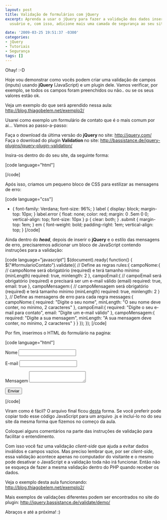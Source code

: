 ```yaml
---
layout: post
title: Validação de formulários com jQuery
excerpt: Aprenda a usar o jQuery para fazer a validação dos dados inseridos pelo seu
  usuário e, com isso, adicione mais uma camada de segurança ao seu site.

date: '2009-03-25 19:51:37 -0300'
categories:
- jQuery
- Tutoriais
- Segurança
tags: []
---
```

<p>Ohay!  :-D</p>
<p>Hoje vou demonstrar como vocês podem criar uma validação de campos (inputs) usando <strong>jQuery </strong>(JavaScript) e um plugin dele. Vamos verificar, por exemplo, se todos os campos foram preenchidos ou não.. ou se os seus valores estão ok.</p>
<p>Veja um exemplo do que será aprendido nessa aula:
<a href="/exemplo2" target="_blank">http://blog.thiagobelem.net/exemplo2/</a></p>
<p>Usarei como exemplo um formulário de contato que é o mais comum por ai... Vamos ao passo-a-passo:</p>
<p>Faça o download da última versão do <strong>jQuery </strong>no site: <a href="http://jquery.com/" target="_blank">http://jquery.com/
</a>Faça o download do plugin <strong>Validation </strong>no site: <a href="http://bassistance.de/jquery-plugins/jquery-plugin-validation/" target="_blank">http://bassistance.de/jquery-plugins/jquery-plugin-validation/</a></p>
<p>Insira-os dentro do <head> do seu site, da seguinte forma:</p>

[code language="html"]
<script src="jquery.js" type="text/javascript"></script>
 <script src="jquery.validate.js" type="text/javascript"></script>
[/code]

<p>Após isso, criamos um pequeno bloco de CSS para estilizar as mensagens de erro:</p>

[code language="css"]
* { font-family: Verdana; font-size: 96%; }
label { display: block; margin-top: 10px; }
label.error { float: none; color: red; margin: 0 .5em 0 0; vertical-align: top; font-size: 10px }
p { clear: both; }
.submit { margin-top: 1em; }
em { font-weight: bold; padding-right: 1em; vertical-align: top; }
[/code]

<p>Ainda dentro do <em><strong>head</strong></em>, depois de inserir o <strong>jQuery</strong> e o estilo das mensagens de erro, precisaremos adicionar um bloco de JavaScript contendo instruções para a validação:</p>

[code language="javascript"]
$(document).ready( function() {
	$("#formularioContato").validate({
		// Define as regras
		rules:{
			campoNome:{
				// campoNome será obrigatório (required) e terá tamanho mínimo (minLength)
				required: true, minlength: 2
			},
			campoEmail:{
				// campoEmail será obrigatório (required) e precisará ser um e-mail válido (email)
				required: true, email: true
			},
			campoMensagem:{
				// campoMensagem será obrigatório (required) e terá tamanho mínimo (minLength)
				required: true, minlength: 2
			}
		},
		// Define as mensagens de erro para cada regra
		messages:{
			campoNome:{
				required: "Digite o seu nome",
				minLength: "O seu nome deve conter, no mínimo, 2 caracteres"
			},
			campoEmail:{
				required: "Digite o seu e-mail para contato",
				email: "Digite um e-mail válido"
			},
			campoMensagem:{
				required: "Digite a sua mensagem",
				minLength: "A sua mensagem deve conter, no mínimo, 2 caracteres"
			}
		}
	});
});
[/code]

<p>Por fim, inserimos o HTML do formulário na pagina:</p>

[code language="html"]
<form id="formularioContato" method="post"></p>
<p>	<label for="nome">Nome</label>
	<input id="nome" name="campoNome" type="text" /></p>
<p>	<label for="email">E-mail</label>
	<input id="email" name="campoEmail" type="text" /></p>
<p>	<label for="mensagem">Mensagem</label>
	<textarea id="mensagem" name="campoMensagem"></textarea></p>
<p>	<input class="submit" type="submit" value="Enviar" /></p>
<p></form>
[/code]

<p>Viram como é fácil? O arquivo final ficou <a href="/exemplo2" target="_blank">desta</a> forma. Se você preferir pode copiar todo esse código JavaScript para um arquivo .js e incluí-lo no <head> do seu site da mesma forma que fizemos no começo da aula.</p>
<p>Coloquei alguns comentários na parte das instruções de validação para facilitar o entendimento.</p>
<p>Com isso você faz uma validação <em>client-side</em> que ajuda a evitar dados inválidos e campos vazios. Mas preciso lembrar que, por ser <em>client-side</em>, essa validação acontece apenas no computador do visitante e o mesmo pode desativar o JavaScript e a validação toda não irá funcionar. Então não se esqueça de fazer a mesma validação dentro do PHP quando receber os dados.</p>
<p>Veja o exemplo desta aula funcionando:
<a href="/exemplo2" target="_blank">http://blog.thiagobelem.net/exemplo2/</a></p>
<p>Mais exemplos de validações diferentes podem ser encontrados no site do plugin:
<a href="http://jquery.bassistance.de/validate/demo/" target="_blank">http://jquery.bassistance.de/validate/demo/</a></p>
<p>Abraços e até a próxima! :)</p>
